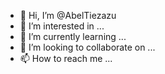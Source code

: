 - 👋 Hi, I’m @AbelTiezazu
- 👀 I’m interested in ...
- 🌱 I’m currently learning ...
- 💞️ I’m looking to collaborate on ...
- 📫 How to reach me ...

<!---
AbelTiezazu/AbelTiezazu is a ✨ special ✨ repository because its `README.md` (this file) appears on your GitHub profile.
You can click the Preview link to take a look at your changes.
--->
